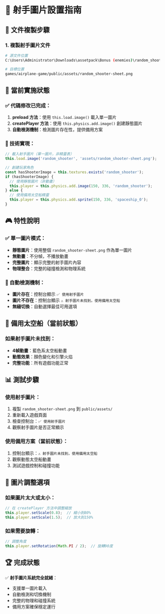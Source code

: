 # 🎯 射手圖片設置指南

## 📁 文件複製步驟

### 1. 複製射手圖片文件
```bash
# 源文件位置
C:\Users\Administrator\Downloads\assetpack\Bonus (enemies)\random_shooter-sheet.png

# 目標位置
games/airplane-game/public/assets/random_shooter-sheet.png
```

## 🎯 當前實施狀態

### ✅ 代碼修改已完成：
1. **preload 方法**：使用 `this.load.image()` 載入單一圖片
2. **createPlayer 方法**：使用 `this.physics.add.image()` 創建靜態圖片
3. **自動檢測機制**：檢測圖片存在性，提供備用方案

### 🔧 技術實現：
```typescript
// 載入射手圖片（單一圖片，非精靈表）
this.load.image('random_shooter', 'assets/random_shooter-sheet.png');

// 創建玩家角色
const hasShooterImage = this.textures.exists('random_shooter');
if (hasShooterImage) {
  // 使用靜態圖片（非動畫）
  this.player = this.physics.add.image(150, 336, 'random_shooter');
} else {
  // 使用備用太空船精靈
  this.player = this.physics.add.sprite(150, 336, 'spaceship_0');
}
```

## 🎮 特性說明

### ✅ 單一圖片模式：
- **靜態圖片**：使用整個 `random_shooter-sheet.png` 作為單一圖片
- **無動畫**：不分幀，不播放動畫
- **完整圖片**：顯示完整的射手圖片內容
- **物理整合**：完整的碰撞檢測和物理系統

### 🔄 自動檢測機制：
- **圖片存在**：控制台顯示 `✅ 使用射手圖片`
- **圖片不存在**：控制台顯示 `⚠️ 射手圖片未找到，使用備用太空船`
- **無縫切換**：自動選擇最佳可用選項

## 🎨 備用太空船（當前狀態）

### 如果射手圖片未找到：
- **4幀動畫**：藍色系太空船動畫
- **動態效果**：顏色變化和引擎火焰
- **完整功能**：所有遊戲功能正常

## 📊 測試步驟

### 使用射手圖片：
1. 複製 `random_shooter-sheet.png` 到 `public/assets/`
2. 重新載入遊戲頁面
3. 檢查控制台：`✅ 使用射手圖片`
4. 觀察射手圖片是否正常顯示

### 使用備用方案（當前狀態）：
1. 控制台顯示：`⚠️ 射手圖片未找到，使用備用太空船`
2. 觀察動態太空船動畫
3. 測試遊戲控制和碰撞功能

## 🔧 圖片調整選項

### 如果圖片太大或太小：
```typescript
// 在 createPlayer 方法中調整縮放
this.player.setScale(0.8);  // 縮小到80%
this.player.setScale(1.5);  // 放大到150%
```

### 如果需要旋轉：
```typescript
// 調整角度
this.player.setRotation(Math.PI / 2);  // 旋轉90度
```

## 🏆 完成狀態

✅ **射手圖片系統完全就緒**：
- 支援單一圖片載入
- 自動檢測和切換機制
- 完整的物理和碰撞系統
- 備用方案確保穩定運行
